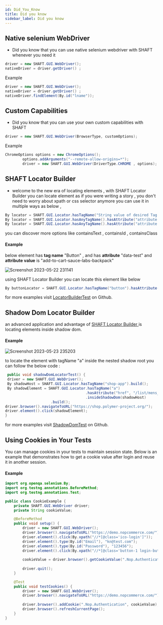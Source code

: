 ```yaml
---
id: Did_You_Know
title: Did you know
sidebar_label: Did you know 
---
```

## Native selenium WebDriver
- Did you know that you can use native selenium webdriver with SHAFT whenever you need it 
```java
driver = new SHAFT.GUI.WebDriver();  
nativeDriver = driver.getDriver() ; 
```
Example
```java
driver = new SHAFT.GUI.WebDriver();  
nativeDriver = driver.getDriver() ;
nativeDriver.findElement(By.id("lname"));

```

## Custom Capabilities
- Did you know that you can use your own custom capabilities with SHAFT

```java
driver = new SHAFT.GUI.WebDriver(BrowserType, customOptions);
```
Example
```java
ChromeOptions options = new ChromeOptions();
		options.addArguments("--remote-allow-origins=*");
		driver = new SHAFT.GUI.WebDriver(DriverType.CHROME , options);
```

## SHAFT Locator Builder 
- welcome to the new era of locating elements , with SHAFT Locator Builder you can locate element as if you were writing a story , you don't need to worry about xpath or css selector anymore
you can use it in multiple ways as below , 
```java
By locator = SHAFT.GUI.Locator.hasTagName("String value of desired Tag name").build();
By locator = SHAFT.GUI.Locator.hasAnyTagName().hasAttribute("attribute name").build();
By locator = SHAFT.GUI.Locator.hasAnyTagName().hasAttribute("attribute name" , "string value of the attribute").build();
```
you can discover more options like containsText , containsId , containsClass 

#### Example 

below element has **tag name** "Button" , and has **attribute** "data-test" and **attribute value** is "add-to-cart-sauce-labs-backpack"

![Screenshot 2023-05-22 231141](https://github.com/ShaftHQ/shafthq.github.io/assets/65794900/a73f1e68-2476-4367-abbf-637b303089ac)

using SHAFT Locator Builder you can locate this element like below

```java
By buttonLocator = SHAFT.GUI.Locator.hasTagName("button").hasAttribute("test-data" , "add-to-cart-sauce-labs-backpack").build();
```
for more examples visit [LocatorBuilderTest](https://github.com/ShaftHQ/SHAFT_ENGINE/blob/main/src/test/java/testPackage/locator/LocatorBuilderTest.java) on Github.

## Shadow Dom Locator Builder
an advanced application and advantage of [SHAFT Locator Builder ](/docs/Keywords/GUI/Did_You_Know.md#shaft-locator-builder) is locating elements inside shadow dom.

#### Example 

![Screenshot 2023-05-23 235203](https://github.com/ShaftHQ/shafthq.github.io/assets/65794900/1d1fb006-0c35-4613-b0a6-b42a391b5bc4)

to locate the element with tagName "a" inside the nested shadow root you can follow the below code : 

```java
 public void shadowDomLocatorTest() {
 driver = new SHAFT.GUI.WebDriver();
 By shadowHost = SHAFT.GUI.Locator.hasTagName("shop-app").build();
 By shadowElement = SHAFT.GUI.Locator.hasTagName("a")
                                     .hasAttribute("href", "/list/mens_outerwear")
                                     .insideShadowDom(shadowHost)
				     .build();    
driver.browser().navigateToURL("https://shop.polymer-project.org/");        
driver.element().click(shadowElement);
}		    
```

for more examples visit [ShadowDomTest](https://github.com/ShaftHQ/SHAFT_ENGINE/blob/main/src/test/java/testPackage/locator/ShadowDomTest.java) on Github.

## Using Cookies in Your Tests

You can manage cookies in your tests to maintain session state. Below is an example that demonstrates how to get a cookie value after login and reuse it in another session.

#### Example
```java
import org.openqa.selenium.By;
import org.testng.annotations.BeforeMethod;
import org.testng.annotations.Test;

public class CookieExample {
    private SHAFT.GUI.WebDriver driver;
    private String cookieValue;

    @BeforeMethod
    public void setup() {
        driver = new SHAFT.GUI.WebDriver();
        driver.browser().navigateToURL("https://demo.nopcommerce.com/");
        driver.element().click(By.xpath("//*[@class='ico-login']"));
        driver.element().type(By.id("Email"), "kn@test.com");
        driver.element().type(By.id("Password"), "123456");
        driver.element().click(By.xpath("//*[@class='button-1 login-button']"));
       
        cookieValue = driver.browser().getCookieValue(".Nop.Authentication");
        
        driver.quit();
    }

    @Test
    public void testCookies() {
        driver = new SHAFT.GUI.WebDriver();
        driver.browser().navigateToURL("https://demo.nopcommerce.com/");
       
        driver.browser().addCookie(".Nop.Authentication", cookieValue);
        driver.browser().refreshCurrentPage();
    }
}
